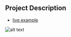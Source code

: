 ## Project Description

* [live example](https://tae898.github.io/website-templates/dreamy/)

![alt text](https://github.com/learning-zone/Website-Templates/blob/master/assets/dreamy.png "dreamy")
